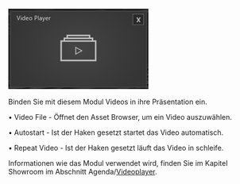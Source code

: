 ![VideoplayerModul](../img/Manager/Module/Videoplayer_Module.PNG) 

Binden Sie mit diesem Modul Videos in ihre Präsentation ein.

•    Video File - Öffnet den Asset Browser, um ein Video auszuwählen. 



•    Autostart - Ist der Haken gesetzt startet das Video automatisch. 



•    Repeat Video - Ist der Haken gesetzt läuft das Video in schleife. 


Informationen wie das Modul verwendet wird, finden Sie im Kapitel Showroom im Abschnitt Agenda/[Videoplayer](../../agendaalternate/#videoplayer).

